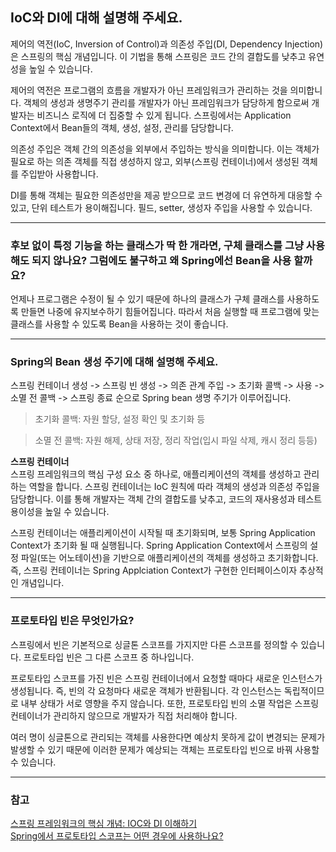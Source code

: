 ## IoC와 DI에 대해 설명해 주세요.

제어의 역전(IoC, Inversion of Control)과 의존성 주입(DI, Dependency Injection)은 스프링의 핵심 개념입니다. 이 기법을 통해 스프링은 코드 간의 결합도를 낮추고 유연성을 높일 수 있습니다. 

제어의 역전은 프로그램의 흐름을 개발자가 아닌 프레임워크가 관리하는 것을 의미합니다. 객체의 생성과 생명주기 관리를 개발자가 아닌 프레임워크가 담당하게 함으로써 개발자는 비즈니스 로직에 더 집중할 수 있게 됩니다. 스프링에서는 Application Context에서 Bean들의 객체, 생성, 설정, 관리를 담당합니다. 

의존성 주입은 객체 간의 의존성을 외부에서 주입하는 방식을 의미합니다. 이는 객체가 필요로 하는 의존 객체를 직접 생성하지 않고, 외부(스프링 컨테이너)에서 생성된 객체를 주입받아 사용합니다. 

DI를 통해 객체는 필요한 의존성만을 제공 받으므로 코드 변경에 더 유연하게 대응할 수 있고, 단위 테스트가 용이해집니다. 필드, setter, 생성자 주입을 사용할 수 있습니다.

<hr/>

### 후보 없이 특정 기능을 하는 클래스가 딱 한 개라면, 구체 클래스를 그냥 사용해도 되지 않나요? 그럼에도 불구하고 왜 Spring에선 Bean을 사용 할까요?

언제나 프로그램은 수정이 될 수 있기 때문에 하나의 클래스가 구체 클래스를 사용하도록 만들면 나중에 유지보수하기 힘들어집니다. 따라서 처음 실행할 때 프로그램에 맞는 클래스를 사용할 수 있도록 Bean을 사용하는 것이 좋습니다. 

<hr/>

### Spring의 Bean 생성 주기에 대해 설명해 주세요.

스프링 컨테이너 생성 -> 스프링 빈 생성 -> 의존 관계 주입 -> 초기화 콜백 -> 사용 ->
소멸 전 콜백 -> 스프링 종료 순으로 Spring bean 생명 주기가 이루어집니다.

> 초기화 콜백: 자원 할당, 설정 확인 및 초기화 등

> 소멸 전 콜백: 자원 해제, 상태 저장, 정리 작업(입시 파일 삭제, 캐시 정리 등등)


__스프링 컨테이너__<br/>
스프링 프레임워크의 핵심 구성 요소 중 하나로, 애플리케이션의 객체를 생성하고 관리하는 역할을 합니다. 스프링 컨테이너는 IoC 원칙에 따라 객체의 생성과 의존성 주입을 담당합니다. 이를 통해 개발자는 객체 간의 결합도를 낮추고, 코드의 재사용성과 테스트 용이성을 높일 수 있습니다.

스프링 컨테이너는 애플리케이션이 시작될 때 초기화되며, 보통 Spring Application Context가 초기화 될 때 실행됩니다. Spring Application Context에서 스프링의 설정 파일(또는 어노테이션)을 기반으로 애플리케이션의 객체를 생성하고 초기화합니다. 즉, 스프링 컨테이너는 Spring Applciation Context가 구현한 인터페이스이자 추상적인 개념입니다. 

<hr/>

### 프로토타입 빈은 무엇인가요?

스프링에서 빈은 기본적으로 싱글톤 스코프를 가지지만 다른 스코프를 정의할 수 있습니다. 프로토타입 빈은 그 다른 스코프 중 하나입니다. 

프로토타입 스코프를 가진 빈은 스프링 컨테이너에서 요청할 때마다 새로운 인스턴스가 생성됩니다. 즉, 빈의 각 요청마다 새로운 객체가 반환됩니다. 각 인스턴스는 독립적이므로 내부 상태가 서로 영향을 주지 않습니다. 또한, 프로토타입 빈의 소멸 작업은 스프링 컨테이너가 관리하지 않으므로 개발자가 직접 처리해야 합니다. 

여러 명이 싱글톤으로 관리되는 객체를 사용한다면 예상치 못하게 값이 변경되는 문제가 발생할 수 있기 때문에 이러한 문제가 예상되는 객체는 프로토타입 빈으로 바꿔 사용할 수 있습니다. 

<hr/>

### 참고
[스프링 프레임워크의 핵심 개념: IOC와 DI 이해하기](https://f-lab.kr/insight/understanding-spring-ioc-di?gad_source=1&gclid=Cj0KCQjw4MSzBhC8ARIsAPFOuyU9paG6kzdnOaZhuMV8J1DmuS_05a04bYjlNrPUiATA0v1_lSZf-S4aAmApEALw_wcB)<br/>
[Spring에서 프로토타입 스코프는 어떤 경우에 사용하나요?
](https://okky.kr/questions/990588)
